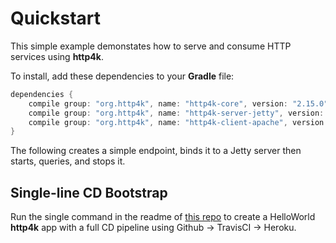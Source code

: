# Quickstart

This simple example demonstates how to serve and consume HTTP services using **http4k**. 

To install, add these dependencies to your **Gradle** file:
```groovy
dependencies {
    compile group: "org.http4k", name: "http4k-core", version: "2.15.0"
    compile group: "org.http4k", name: "http4k-server-jetty", version: "2.15.0"
    compile group: "org.http4k", name: "http4k-client-apache", version: "2.15.0"
}
```

The following creates a simple endpoint, binds it to a Jetty server then starts, queries, and stops it.

<script src="http://gist-it.appspot.com/https://github.com/http4k/http4k/blob/master/src/docs/quickstart/example.kt"></script>


## Single-line CD Bootstrap
Run the single command in the readme of [this repo](https://github.com/http4k/http4k-bootstrap) to create a HelloWorld **http4k** app with a full CD pipeline using Github -> TravisCI -> Heroku.
